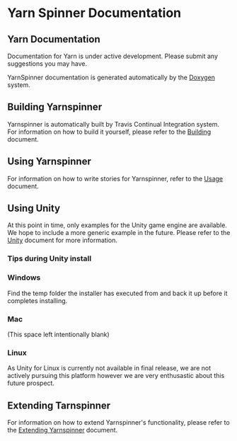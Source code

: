 # Yarn Spinner Documentation

## Yarn Documentation

Documentation for Yarn is under active development. Please submit any suggestions you may have.

YarnSpinner documentation is generated automatically by the [Doxygen](http://www.doxygen.org) system.

## Building Yarnspinner
Yarnspinner is automatically built by Travis Continual Integration system. For information on how to build it yourself, please refer to the [Building](Building.md) document.

## Using Yarnspinner
For information on how to write stories for Yarnspinner, refer to the [Usage](Usage.md) document.

## Using Unity
At this point in time, only examples for the Unity game engine are available. We hope to include a more generic example in the future.  Please refer to the [Unity](Unity.md) document for more information.

### Tips during Unity install

### Windows

Find the temp folder the installer has executed from and back it up before it completes installing.

### Mac

(This space left intentionally blank)

### Linux

As Unity for Linux is currently not available in final release, we are not actively pursuing this platform however we are very enthusastic about this future prospect.

## Extending Tarnspinner
For information on how to extend Yarnspinner's functionality, please refer to the [Extending Yarnspinner](Extending.md) document.

